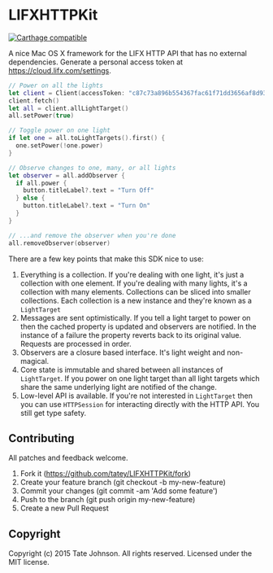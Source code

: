 # LIFXHTTPKit

[![Carthage compatible](https://img.shields.io/badge/Carthage-compatible-4BC51D.svg?style=flat)](https://github.com/Carthage/Carthage)

A nice Mac OS X framework for the LIFX HTTP API that has no external dependencies.
Generate a personal access token at https://cloud.lifx.com/settings.

``` swift
// Power on all the lights
let client = Client(accessToken: "c87c73a896b554367fac61f71dd3656af8d93a525a4e87df5952c6078a89d192")
client.fetch()
let all = client.allLightTarget()
all.setPower(true)

// Toggle power on one light
if let one = all.toLightTargets().first() {
  one.setPower(!one.power)
}

// Observe changes to one, many, or all lights
let observer = all.addObserver {
  if all.power {
    button.titleLabel?.text = "Turn Off"
  } else {
    button.titleLabel?.text = "Turn On"
  }
}

// ...and remove the observer when you're done
all.removeObserver(observer)
```

There are a few key points that make this SDK nice to use:

1. Everything is a collection. If you're dealing with one light, it's just a
   collection with one element. If you're dealing with many lights, it's a
   collection with many elements. Collections can be sliced into smaller collections.
   Each collection is a new instance and they're known as a `LightTarget`
2. Messages are sent optimistically. If you tell a light target to power on
   then the cached property is updated and observers are notified. In the
   instance of a failure the property reverts back to its original value.
   Requests are processed in order.
3. Observers are a closure based interface. It's light weight and non-magical.
4. Core state is immutable and shared between all instances of `LightTarget`.
   If you power on one light target than all light targets which share the same
   underlying light are notified of the change.
5. Low-level API is available. If you're not interested in `LightTarget` then
   you can use `HTTPSession` for interacting directly with the HTTP API. You
   still get type safety.

## Contributing

All patches and feedback welcome.

1. Fork it (https://github.com/tatey/LIFXHTTPKit/fork)
2. Create your feature branch (git checkout -b my-new-feature)
3. Commit your changes (git commit -am 'Add some feature')
4. Push to the branch (git push origin my-new-feature)
5. Create a new Pull Request

## Copyright

Copyright (c) 2015 Tate Johnson. All rights reserved. Licensed under the MIT license.
